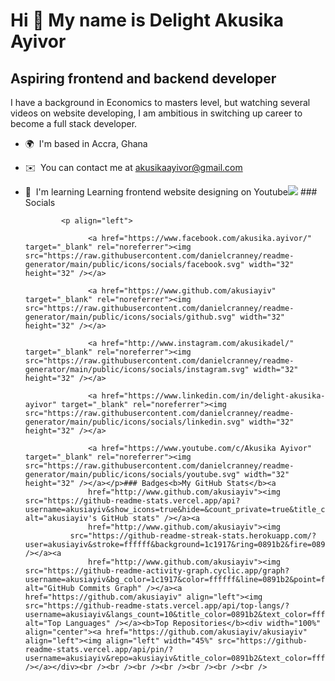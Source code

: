 Hi 👋 My name is Delight Akusika Ayivor
=======================================

Aspiring frontend and backend developer
---------------------------------------

I have a background in Economics to masters level, but watching several videos on website developing, I am ambitious in switching up career to become a full stack developer.

*   🌍  I'm based in Accra, Ghana
*   ✉️  You can contact me at [akusikaayivor@gmail.com](mailto:akusikaayivor@gmail.com)
*   🧠  I'm learning Learning frontend website designing on Youtube<a href="https://www.github.com/akusiayiv" target="_blank" rel="noreferrer"><img
                  src="https://img.shields.io/github/followers/akusiayiv?logo=github&style=for-the-badge&color=0891b2&labelColor=1c1917" /></a>
                  ### Socials
                  
                  
                <p align="left">
                          
                      <a href="https://www.facebook.com/akusika.ayivor/" target="_blank" rel="noreferrer"><img src="https://raw.githubusercontent.com/danielcranney/readme-generator/main/public/icons/socials/facebook.svg" width="32" height="32" /></a>
                          
                      <a href="https://www.github.com/akusiayiv" target="_blank" rel="noreferrer"><img src="https://raw.githubusercontent.com/danielcranney/readme-generator/main/public/icons/socials/github.svg" width="32" height="32" /></a>
                          
                      <a href="http://www.instagram.com/akusikadel/" target="_blank" rel="noreferrer"><img src="https://raw.githubusercontent.com/danielcranney/readme-generator/main/public/icons/socials/instagram.svg" width="32" height="32" /></a>
                          
                      <a href="https://www.linkedin.com/in/delight-akusika-ayivor" target="_blank" rel="noreferrer"><img src="https://raw.githubusercontent.com/danielcranney/readme-generator/main/public/icons/socials/linkedin.svg" width="32" height="32" /></a>
                          
                      <a href="https://www.youtube.com/c/Akusika Ayivor" target="_blank" rel="noreferrer"><img src="https://raw.githubusercontent.com/danielcranney/readme-generator/main/public/icons/socials/youtube.svg" width="32" height="32" /></a></p>### Badges<b>My GitHub Stats</b><a
                      href="http://www.github.com/akusiayiv"><img src="https://github-readme-stats.vercel.app/api?username=akusiayiv&show_icons=true&hide=&count_private=true&title_color=0891b2&text_color=ffffff&icon_color=0891b2&bg_color=1c1917&hide_border=true&show_icons=true" alt="akusiayiv's GitHub stats" /></a><a
                      href="http://www.github.com/akusiayiv"><img
                  src="https://github-readme-streak-stats.herokuapp.com/?user=akusiayiv&stroke=ffffff&background=1c1917&ring=0891b2&fire=0891b2&currStreakNum=ffffff&currStreakLabel=0891b2&sideNums=ffffff&sideLabels=ffffff&dates=ffffff&hide_border=true" /></a><a
                      href="http://www.github.com/akusiayiv"><img src="https://github-readme-activity-graph.cyclic.app/graph?username=akusiayiv&bg_color=1c1917&color=ffffff&line=0891b2&point=ffffff&area_color=1c1917&area=true&hide_border=true&custom_title=GitHub%20Commits%20Graph" alt="GitHub Commits Graph" /></a><a href="https://github.com/akusiayiv" align="left"><img src="https://github-readme-stats.vercel.app/api/top-langs/?username=akusiayiv&langs_count=10&title_color=0891b2&text_color=ffffff&icon_color=0891b2&bg_color=1c1917&hide_border=true&locale=en&custom_title=Top%20%Languages" alt="Top Languages" /></a><b>Top Repositories</b><div width="100%" align="center"><a href="https://github.com/akusiayiv/akusiayiv" align="left"><img align="left" width="45%" src="https://github-readme-stats.vercel.app/api/pin/?username=akusiayiv&repo=akusiayiv&title_color=0891b2&text_color=ffffff&icon_color=0891b2&bg_color=1c1917&hide_border=true&locale=en" /></a></div><br /><br /><br /><br /><br /><br /><br />
